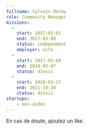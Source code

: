 ```yaml
---
fullname: Sylvain Dermy
role: Community Manager
missions:
  -
    start: 2017-02-01
    end: 2017-03-08
    status: independent
    employer: octo
  -
    start: 2017-03-08
    end: 2018-03-07
    status: dinsic
  -
    start: 2018-03-27
    end: 2021-10-26
    status: dinsic
startups:
    - mes-aides
---
```


En cas de doute, ajoutez un like.
